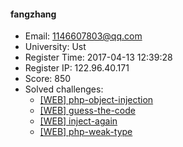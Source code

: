 #### fangzhang  

* Email: 1146607803@qq.com  
* University: Ust  
* Register Time: 2017-04-13 12:39:28  
* Register IP: 122.96.40.171  
* Score: 850  
* Solved challenges: 
  * [[WEB] php-object-injection](https://github.com/SniperOJ/Challenges/blob/master/web/php-object-injection.json)  
  * [[WEB] guess-the-code](https://github.com/SniperOJ/Challenges/blob/master/web/guess-the-code.json)  
  * [[WEB] inject-again](https://github.com/SniperOJ/Challenges/blob/master/web/inject-again.json)  
  * [[WEB] php-weak-type](https://github.com/SniperOJ/Challenges/blob/master/web/php-weak-type.json)  
